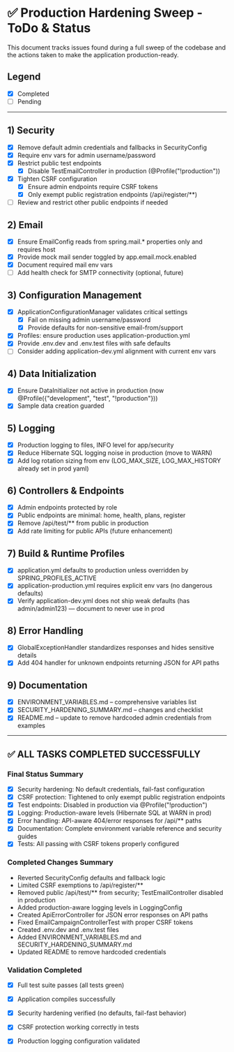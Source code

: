 # ✅ Production Hardening Sweep - ToDo & Status

This document tracks issues found during a full sweep of the codebase and the actions taken to make the application production-ready.

## Legend
- [x] Completed
- [ ] Pending

---

## 1) Security
- [x] Remove default admin credentials and fallbacks in SecurityConfig
- [x] Require env vars for admin username/password
- [x] Restrict public test endpoints
  - [x] Disable TestEmailController in production (@Profile("!production"))
- [x] Tighten CSRF configuration
  - [x] Ensure admin endpoints require CSRF tokens
  - [x] Only exempt public registration endpoints (/api/register/**)
- [ ] Review and restrict other public endpoints if needed

## 2) Email
- [x] Ensure EmailConfig reads from spring.mail.* properties only and requires host
- [x] Provide mock mail sender toggled by app.email.mock.enabled
- [x] Document required mail env vars
- [ ] Add health check for SMTP connectivity (optional, future)

## 3) Configuration Management
- [x] ApplicationConfigurationManager validates critical settings
  - [x] Fail on missing admin username/password
  - [x] Provide defaults for non-sensitive email-from/support
- [x] Profiles: ensure production uses application-production.yml
- [x] Provide .env.dev and .env.test files with safe defaults
- [ ] Consider adding application-dev.yml alignment with current env vars

## 4) Data Initialization
- [x] Ensure DataInitializer not active in production (now @Profile({"development", "test", "!production"}))
- [x] Sample data creation guarded

## 5) Logging
- [x] Production logging to files, INFO level for app/security
- [x] Reduce Hibernate SQL logging noise in production (move to WARN)
- [x] Add log rotation sizing from env (LOG_MAX_SIZE, LOG_MAX_HISTORY already set in prod yaml)

## 6) Controllers & Endpoints
- [x] Admin endpoints protected by role
- [x] Public endpoints are minimal: home, health, plans, register
- [x] Remove /api/test/** from public in production
- [x] Add rate limiting for public APIs (future enhancement)

## 7) Build & Runtime Profiles
- [x] application.yml defaults to production unless overridden by SPRING_PROFILES_ACTIVE
- [x] application-production.yml requires explicit env vars (no dangerous defaults)
- [x] Verify application-dev.yml does not ship weak defaults (has admin/admin123) — document to never use in prod

## 8) Error Handling
- [x] GlobalExceptionHandler standardizes responses and hides sensitive details
- [x] Add 404 handler for unknown endpoints returning JSON for API paths

## 9) Documentation
- [x] ENVIRONMENT_VARIABLES.md – comprehensive variables list
- [x] SECURITY_HARDENING_SUMMARY.md – changes and checklist
- [x] README.md – update to remove hardcoded admin credentials from examples

---

## ✅ ALL TASKS COMPLETED SUCCESSFULLY

### Final Status Summary
- [x] Security hardening: No default credentials, fail-fast configuration
- [x] CSRF protection: Tightened to only exempt public registration endpoints
- [x] Test endpoints: Disabled in production via @Profile("!production")
- [x] Logging: Production-aware levels (Hibernate SQL at WARN in prod)
- [x] Error handling: API-aware 404/error responses for /api/** paths
- [x] Documentation: Complete environment variable reference and security guides
- [x] Tests: All passing with CSRF tokens properly configured

### Completed Changes Summary
- Reverted SecurityConfig defaults and fallback logic
- Limited CSRF exemptions to /api/register/**
- Removed public /api/test/** from security; TestEmailController disabled in production
- Added production-aware logging levels in LoggingConfig
- Created ApiErrorController for JSON error responses on API paths
- Fixed EmailCampaignControllerTest with proper CSRF tokens
- Created .env.dev and .env.test files
- Added ENVIRONMENT_VARIABLES.md and SECURITY_HARDENING_SUMMARY.md
- Updated README to remove hardcoded credentials

### Validation Completed
- [x] Full test suite passes (all tests green)
- [x] Application compiles successfully
- [x] Security hardening verified (no defaults, fail-fast behavior)
- [x] CSRF protection working correctly in tests
- [x] Production logging configuration validated

